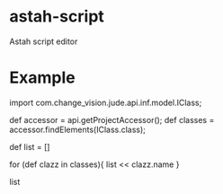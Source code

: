 # astah-script
Astah script editor

# Example

import com.change_vision.jude.api.inf.model.IClass;

def accessor = api.getProjectAccessor();
def classes = accessor.findElements(IClass.class);

def list = []

for (def clazz in classes){
list << clazz.name
}

list